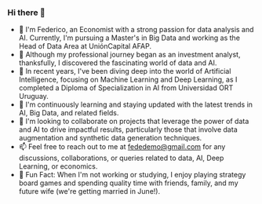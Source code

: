 ### Hi there 👋

- 🔭 I'm Federico, an Economist with a strong passion for data analysis and AI. Currently, I'm pursuing a Master's in Big Data and working as the Head of Data Area at UniónCapital AFAP.
- 🔧 Although my professional journey began as an investment analyst, thanksfully, I discovered the fascinating world of data and AI.
- 🌱 In recent years, I've been diving deep into the world of Artificial Intelligence, focusing on Machine Learning and Deep Learning, as I completed a Diploma of Specialization in AI from Universidad ORT Uruguay.
- 🌱 I'm continuously learning and staying updated with the latest trends in AI, Big Data, and related fields.
- 🤝 I'm looking to collaborate on projects that leverage the power of data and AI to drive impactful results, particularly those that involve data augmentation and synthetic data generation techniques.
- 📫 Feel free to reach out to me at fededemo@gmail.com for any discussions, collaborations, or queries related to data, AI, Deep Learning, or economics.
- 🎉 Fun Fact: When I'm not working or studying, I enjoy playing strategy board games and spending quality time with friends, family, and my future wife (we're getting married in June!).

